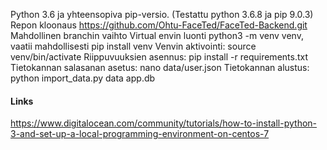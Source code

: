Python 3.6 ja yhteensopiva pip-versio. (Testattu python 3.6.8 ja pip 9.0.3)
Repon kloonaus https://github.com/Ohtu-FaceTed/FaceTed-Backend.git
Mahdollinen branchin vaihto
Virtual envin luonti python3 -m venv venv, vaatii mahdollisesti pip install venv
Venvin aktivointi: source venv/bin/activate
Riippuvuuksien asennus: pip install -r requirements.txt
Tietokannan salasanan asetus: nano data/user.json
Tietokannan alustus: python import_data.py data app.db











#### Links
https://www.digitalocean.com/community/tutorials/how-to-install-python-3-and-set-up-a-local-programming-environment-on-centos-7
